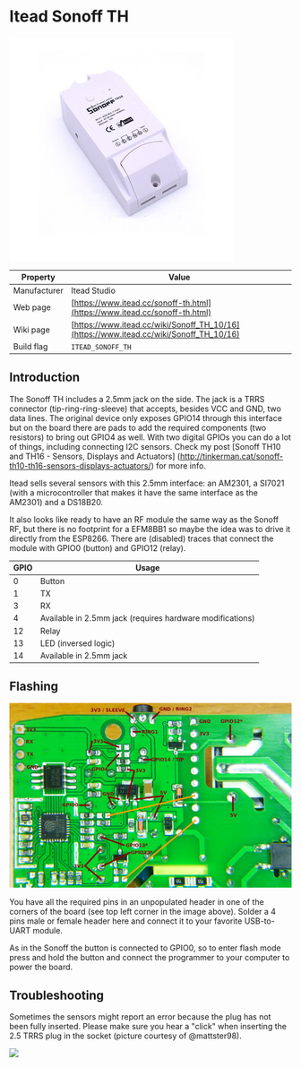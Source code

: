 # Itead Sonoff TH

![Sonoff RF](images/devices/itead-sonoff-th.jpg)

|Property|Value|
|---|---|
|Manufacturer|Itead Studio|
|Web page|[https://www.itead.cc/sonoff-th.html](https://www.itead.cc/sonoff-th.html)|
|Wiki page|[https://www.itead.cc/wiki/Sonoff_TH_10/16](https://www.itead.cc/wiki/Sonoff_TH_10/16)|
|Build flag|`ITEAD_SONOFF_TH`|

## Introduction

The Sonoff TH includes a 2.5mm jack on the side. The jack is a TRRS connector (tip-ring-ring-sleeve) that accepts, besides VCC and GND, two data lines. The original device only exposes GPIO14 through this interface but on the board there are pads to add the required components (two resistors) to bring out GPIO4 as well. With two digital GPIOs you can do a lot of things, including connecting I2C sensors. Check my post [Sonoff TH10 and TH16 - Sensors, Displays and Actuators] (http://tinkerman.cat/sonoff-th10-th16-sensors-displays-actuators/) for more info.

Itead sells several sensors with this 2.5mm interface: an AM2301, a SI7021 (with a microcontroller that makes it have the same interface as the AM2301) and a DS18B20.

It also looks like ready to have an RF module the same way as the Sonoff RF, but there is no footprint for a EFM8BB1 so maybe the idea was to drive it directly from the ESP8266. There are (disabled) traces that connect the module with GPIO0 (button) and GPIO12 (relay).

|GPIO|Usage|
|---|---|
|0|Button|
|1|TX|
|3|RX|
|4|Available in 2.5mm jack (requires hardware modifications)|
|12|Relay|
|13|LED (inversed logic)|
|14|Available in 2.5mm jack|

## Flashing

![Sonoff TH - Inside back view](images/flashing/sonoff-th-flash.jpg)

You have all the required pins in an unpopulated header in one of the corners of the board (see top left corner in the image above). Solder a 4 pins male or female header here and connect it to your favorite USB-to-UART module.

As in the Sonoff the button is connected to GPIO0, so to enter flash mode press and hold the button and connect the programmer to your computer to power the board.

## Troubleshooting

Sometimes the sensors might report an error because the plug has not been fully inserted. Please make sure you hear a "click" when inserting the 2.5 TRRS plug in the socket (picture courtesy of @mattster98).

![](https://user-images.githubusercontent.com/1469426/41855184-023c7cdc-7860-11e8-8234-6234535ab8d0.png)